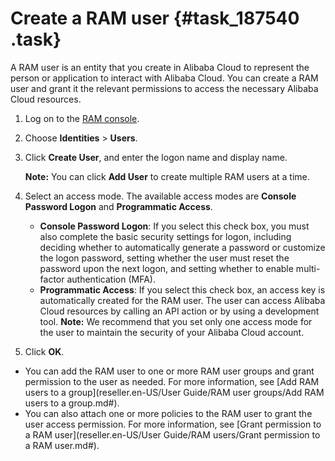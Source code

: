 # Create a RAM user {#task_187540 .task}

A RAM user is an entity that you create in Alibaba Cloud to represent the person or application to interact with Alibaba Cloud. You can create a RAM user and grant it the relevant permissions to access the necessary Alibaba Cloud resources.

1.  Log on to the [RAM console](https://partners-intl.console.aliyun.com/#/ram).
2.  Choose **Identities** \> **Users**.
3.  Click **Create User**, and enter the logon name and display name. 

    **Note:** You can click **Add User** to create multiple RAM users at a time.

4.  Select an access mode. The available access modes are **Console Password Logon** and **Programmatic Access**. 

    -   **Console Password Logon**: If you select this check box, you must also complete the basic security settings for logon, including deciding whether to automatically generate a password or customize the logon password, setting whether the user must reset the password upon the next logon, and setting whether to enable multi-factor authentication \(MFA\).
    -   **Programmatic Access**: If you select this check box, an access key is automatically created for the RAM user. The user can access Alibaba Cloud resources by calling an API action or by using a development tool.
    **Note:** We recommend that you set only one access mode for the user to maintain the security of your Alibaba Cloud account.

5.  Click **OK**.

-   You can add the RAM user to one or more RAM user groups and grant permission to the user as needed. For more information, see [Add RAM users to a group](reseller.en-US/User Guide/RAM user groups/Add RAM users to a group.md#).
-   You can also attach one or more policies to the RAM user to grant the user access permission. For more information, see [Grant permission to a RAM user](reseller.en-US/User Guide/RAM users/Grant permission to a RAM user.md#).


